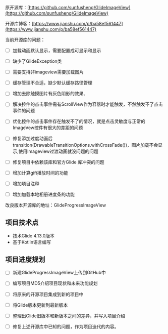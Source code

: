 原开源库：[https://github.com/sunfusheng/GlideImageView](https://github.com/sunfusheng/GlideImageView)

开源库博客：[https://www.jianshu.com/p/ba58ef561447](https://www.jianshu.com/p/ba58ef561447)

当前开源库的问题：



- [ ]  加载动画默认显示，需要配置成可显示和显示
- [ ] 缺少了GlideException类
- [ ] 需要支持非imageview需要加载图片
- [ ] 缓存管理不合适，缺少默认缓存路径管理
- [ ] 增加去除触摸图片有灰色阴影的效果、
- [ ] 解决控件的点击事件需有ScrollView作为容器时才能触发，不然触发不了点击事件的问题
- [ ] 优化控件的点击事件存在触发不了的情况，就是点击灵敏度与正常的ImageVew控件有很大的差距的问题
- [ ] 修复添加过度动画后transition(DrawableTransitionOptions.withCrossFade())，图片加载不会显示,使用Imageview过渡动画就没问题的问题
- [ ] 修复项目中依赖该库和官方Glide 库冲突的问题
- [ ] 增加计算gift播放时间的功能
- [ ] 增加项目注释
- [ ] 增加加载本地相册进度条的功能



改良版本开源库的地址：GlideProgressImageView



## 项目技术点

- 技术Glide 4.13.0版本
- 基于Kotlin语言编写



## 项目进度规划

- [ ] 新建GlideProgressImageView上传到GitHub中
- [ ] 编写项目MD5介绍项目现状和未来功能规划
- [ ] 将原来的开源项目集成到新的项目中
- [ ] 将Glide版本更新到最新版本
- [ ] 整理出Glide旧版本和新版本之间的差异，并写入项目介绍
- [ ] 修复上述开源库中已知的问题，作为项目迭代的内容。

